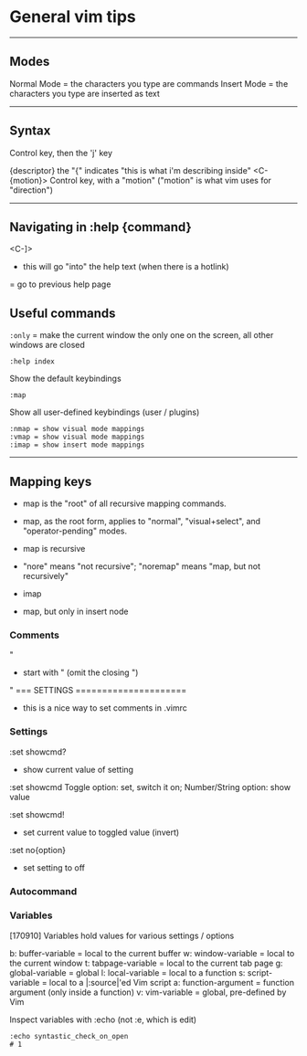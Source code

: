 # General vim tips

-----------------------------------------------------------------------------------------
## Modes
Normal Mode = the characters you type are commands
Insert Mode = the characters you type are inserted as text


-----------------------------------------------------------------------------------------
## Syntax 
<Key>
<C-j> Control key, then the 'j' key

{descriptor}
the "{" indicates "this is what i'm describing inside"
<C-{motion}> Control key, with a "motion" ("motion" is what vim uses for "direction")

-----------------------------------------------------------------------------------------
## Navigating in :help {command}
<C-]>
- this will go "into" the help text (when there is a hotlink)

<C-o> = go to previous help page


## Useful commands

`:only` = make the current window the only one on the screen, all other windows are closed

```
:help index 
```
Show the default keybindings

```
:map
```
Show all user-defined keybindings (user / plugins)

```
:nmap = show visual mode mappings
:vmap = show visual mode mappings
:imap = show insert mode mappings
```
-----------------------------------------------------------------------------------------
## Mapping keys
- map is the "root" of all recursive mapping commands. 
- map, as the root form, applies to "normal", "visual+select", and "operator-pending" modes.
- map is recursive
- "nore" means "not recursive"; "noremap" means "map, but not recursively"

- imap
- map, but only in insert node

### Comments
"
- start with " (omit the closing ")

" === SETTINGS =====================
- this is a nice way to set comments in .vimrc


### Settings
:set showcmd?
- show current value of setting

:set showcmd  Toggle option: set, switch it on; Number/String option: show value

:set showcmd!
- set current value to toggled  value (invert)

:set no{option}
- set setting to off

### Autocommand

### Variables
[170910]
Variables hold values for various settings / options

b: buffer-variable = local to the current buffer
w: window-variable = local to the current window
t: tabpage-variable = local to the current tab page
g: global-variable = global
l: local-variable = local to a function
s: script-variable = local to a |:source|'ed Vim script
a: function-argument = function argument (only inside a function)
v: vim-variable = global, pre-defined by Vim

Inspect variables with :echo (not :e, which is edit)
```
:echo syntastic_check_on_open 
# 1
```

